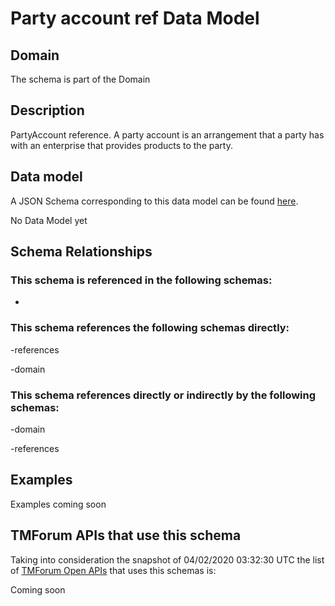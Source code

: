 # Party account ref Data Model

## Domain

The  schema is part of the  Domain

## Description

PartyAccount reference. A party account is an arrangement that a party has with an enterprise that provides products to the party.

## Data model

A JSON Schema corresponding to this data model can be found
[here](https://github.com/tmforum-rand/schemas/blob/candidates/EngagedParty/PartyAccountRef.schema.json).

No Data Model yet

## Schema Relationships

### This schema is referenced in the following schemas:

-

### This schema references the following schemas directly:

-references

-domain

### This schema references directly or indirectly by the following schemas:

-domain

-references



## Examples

Examples coming soon

## TMForum APIs that use this schema

Taking into consideration the snapshot of 04/02/2020 03:32:30 UTC the list of [TMForum Open APIs](https://www.tmforum.org/open-apis/) that uses this schemas is:

Coming soon